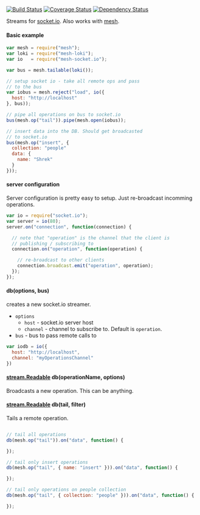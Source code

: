 
[![Build Status](https://travis-ci.org/mojo-js/mesh-socket.io.svg)](https://travis-ci.org/mojo-js/mesh-socket.io) [![Coverage Status](https://coveralls.io/repos/mojo-js/mesh-socket.io/badge.svg?branch=master)](https://coveralls.io/r/mojo-js/mesh-socket.io?branch=master) [![Dependency Status](https://david-dm.org/mojo-js/mesh-socket.io.svg)](https://david-dm.org/mojo-js/mesh-socket.io)

Streams for [socket.io](http://socket.io/). Also works with [mesh](https://github.com/mojo-js/mesh.js).

#### Basic example

```javascript
var mesh = require("mesh");
var loki = require("mesh-loki");
var io   = require("mesh-socket.io");

var bus = mesh.tailable(loki());

// setup socket io - take all remote ops and pass
// to the bus
var iobus = mesh.reject("load", io({
  host: "http://localhost"
}, bus));

// pipe all operations on bus to socket.io
bus(mesh.op("tail")).pipe(mesh.open(iobus));

// insert data into the DB. Should get broadcasted
// to socket.io
bus(mesh.op("insert", {
  collection: "people"
  data: {
    name: "Shrek"
  }
}));
```

#### server configuration

Server configuration is pretty easy to setup. Just re-broadcast incomming operations.

```javascript
var io = require("socket.io");
var server = io(80);
server.on("connection", function(connection) {

  // note that "operation" is the channel that the client is
  // publishing / subscribing to
  connection.on("operation", function(operation) {

    // re-broadcast to other clients
    connection.broadcast.emit("operation", operation);
  });
});
```

#### db(options, bus)

creates a new socket.io streamer.

- `options`
  - `host` - socket.io server host
  - `channel` - channel to subscribe to. Default is `operation`.
- `bus` - bus to pass remote calls to

```javascript
var iodb = io({
  host: "http://localhost",
  channel: "myOperationsChannel"
})
```

#### [stream.Readable](https://nodejs.org/api/stream.html#stream_class_stream_readable) db(operationName, options)

Broadcasts a new operation. This can be anything.

#### [stream.Readable](https://nodejs.org/api/stream.html#stream_class_stream_readable) db(tail, filter)

Tails a remote operation.

```javascript

// tail all operations
db(mesh.op("tail")).on("data", function() {

});

// tail only insert operations
db(mesh.op("tail", { name: "insert" })).on("data", function() {

});

// tail only operations on people collection
db(mesh.op("tail", { collection: "people" })).on("data", function() {

});
```

